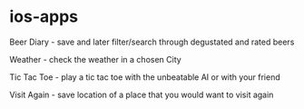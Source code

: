# ios-apps

Beer Diary - save and later filter/search through degustated and rated beers

Weather - check the weather in a chosen City

Tic Tac Toe - play a tic tac toe with the unbeatable AI or with your friend

Visit Again - save location of a place that you would want to visit again
